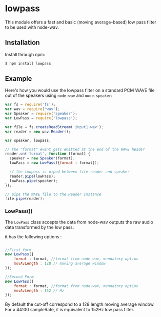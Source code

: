 lowpass
========
This module offers a fast and basic (moving average-based) low pass filter to be used with node-wav.


Installation
------------

Install through npm:

``` bash
$ npm install lowpass
```

Example
-------

Here's how you would use the lowpass filter on a standard PCM WAVE file out of the speakers using 
`node-wav` and `node-speaker`:

``` javascript
var fs = require('fs');
var wav = require('wav');
var Speaker = require('speaker');
var LowPass = require('lowpass');

var file = fs.createReadStream('input1.wav');
var reader = new wav.Reader();

var speaker, lowpass;

// the "format" event gets emitted at the end of the WAVE header
reader.on('format', function (format) {
  speaker = new Speaker(format);
  lowPass = new LowPass({format : format});

  // the lowpass is piped between file reader and speaker
  reader.pipe(lowPass);
  lowPass.pipe(speaker);
});

// pipe the WAVE file to the Reader instance
file.pipe(reader);
```

### LowPass())

The `LowPass` class accepts the data from node-wav  outputs the raw
audio data transformed by the low pass.

it has the following options :
``` javascript

//First form
new LowPass({
	format : format, //format from node-wav, mandatory option
	movAvLength : 128 // moving average window
});

//Second Form
new LowPass({
	format : format, //format from node-wav, mandatory option
	movAvLength : 152 // Hz
});

```

By default the cut-off correspond to a 128 length moving average window. For a 44100 sampleRate, it is equivalent to 152Hz low pass filter.
